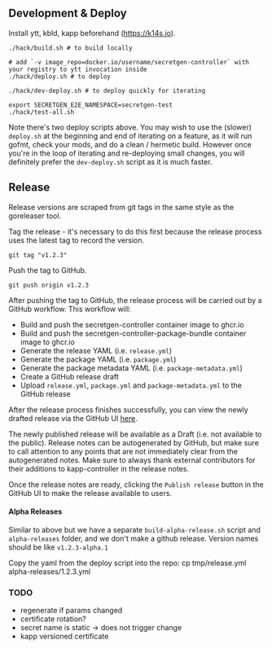 ## Development & Deploy

Install ytt, kbld, kapp beforehand (https://k14s.io).

```
./hack/build.sh # to build locally

# add `-v image_repo=docker.io/username/secretgen-controller` with your registry to ytt invocation inside
./hack/deploy.sh # to deploy

./hack/dev-deploy.sh # to deploy quickly for iterating

export SECRETGEN_E2E_NAMESPACE=secretgen-test
./hack/test-all.sh
```

Note there's two deploy scripts above. You may wish to use the (slower)
`deploy.sh` at the beginning and end of iterating on a feature, as it will run
gofmt, check your mods, and do a clean / hermetic build. However once you're in
the loop of iterating and re-deploying small changes, you will definitely prefer
the `dev-deploy.sh` script as it is much faster.

## Release

Release versions are scraped from git tags in the same style as the goreleaser
tool.

Tag the release - it's necessary to do this first because the release process uses the latest tag to record the version.
```
git tag "v1.2.3"
```

Push the tag to GitHub.
```
git push origin v1.2.3
```

After pushing the tag to GitHub, the release process will be carried out by a GitHub workflow. 
This workflow will:
* Build and push the secretgen-controller container image to ghcr.io
* Build and push the secretgen-controller-package-bundle container image to ghcr.io
* Generate the release YAML (i.e. `release.yml`)
* Generate the package YAML (i.e. `package.yml`)
* Generate the package metadata YAML (i.e. `package-metadata.yml`)
* Create a GitHub release draft
* Upload `release.yml`, `package.yml` and `package-metadata.yml` to the GitHub release

After the release process finishes successfully, you can view the newly drafted release via
the GitHub UI [here](https://github.com/vmware-tanzu/carvel-secretgen-controller/releases).

The newly published release will be available as a Draft (i.e. not available to the public).
Release notes can be autogenerated by GitHub, but make sure to call attention to any points
that are not immediately clear from the autogenerated notes. Make sure to always thank external
contributors for their additions to kapp-controller in the release notes.

Once the release notes are ready, clicking the `Publish release` button in the GitHub UI to
make the release available to users.

#### Alpha Releases
Similar to above but we have a separate `build-alpha-release.sh` script and
`alpha-releases` folder, and we don't make a github release.
Version names should be like `v1.2.3-alpha.1`

Copy the yaml from the deploy script into the repo:
cp tmp/release.yml alpha-releases/1.2.3.yml

### TODO

- regenerate if params changed
- certificate rotation?
- secret name is static -> does not trigger change
- kapp versioned certificate
